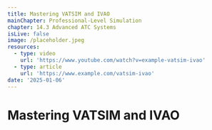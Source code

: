 ```yaml
---
title: Mastering VATSIM and IVAO
mainChapter: Professional-Level Simulation
chapter: 14.3 Advanced ATC Systems
isLive: false
image: /placeholder.jpeg
resources:
  - type: video
    url: 'https://www.youtube.com/watch?v=example-vatsim-ivao'
  - type: article
    url: 'https://www.example.com/vatsim-ivao'
date: '2025-01-06'
---
```


# Mastering VATSIM and IVAO
